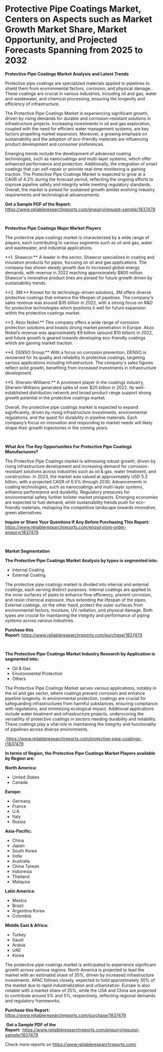 <p><h1>Protective Pipe Coatings Market, Centers on Aspects such as Market Growth Market Share, Market Opportunity, and Projected Forecasts Spanning from 2025 to 2032</h1></p><p><strong>Protective Pipe Coatings Market Analysis and Latest Trends</strong></p>
<p><p>Protective pipe coatings are specialized materials applied to pipelines to shield them from environmental factors, corrosion, and physical damage. These coatings are crucial in various industries, including oil and gas, water and wastewater, and chemical processing, ensuring the longevity and efficiency of infrastructure.</p><p>The Protective Pipe Coatings Market is experiencing significant growth, driven by rising demands for durable and corrosion-resistant solutions in infrastructure projects. Increasing investments in oil and gas exploration, coupled with the need for efficient water management systems, are key factors propelling market expansion. Moreover, a growing emphasis on sustainability and the adoption of eco-friendly materials are influencing product development and consumer preferences.</p><p>Emerging trends include the development of advanced coating technologies, such as nanocoatings and multi-layer systems, which offer enhanced performance and protection. Additionally, the integration of smart coatings that can self-repair or provide real-time monitoring is gaining traction. The Protective Pipe Coatings Market is expected to grow at a CAGR of 4.2% during the forecast period, reflecting the ongoing efforts to improve pipeline safety and integrity while meeting regulatory standards. Overall, the market is poised for sustained growth amidst evolving industry requirements and technological advancements.</p></p>
<p><strong>Get a Sample PDF of the Report:&nbsp;</strong> <a href="https://www.reliableresearchreports.com/enquiry/request-sample/1837479?utm_campaign=3093&utm_medium=2&utm_source=Github&utm_content=ia&utm_term=03042025&utm_id=protective-pipe-coatings">https://www.reliableresearchreports.com/enquiry/request-sample/1837479</a></p>
<p>&nbsp;</p>
<p><strong>Protective Pipe Coatings Major Market Players</strong></p>
<p><p>The protective pipe coatings market is characterized by a wide range of players, each contributing to various segments such as oil and gas, water and wastewater, and industrial applications. </p><p>**1. Shawcor:** A leader in the sector, Shawcor specializes in coating and insulation products for pipes, focusing on oil and gas applications. The company has shown steady growth due to increased global energy demands, with revenue in 2022 reaching approximately $800 million. Shawcor's innovative product lines are poised for future growth driven by sustainability trends.</p><p>**2. 3M:** Known for its technology-driven solutions, 3M offers diverse protective coatings that enhance the lifespan of pipelines. The company's sales revenue was around $35 billion in 2022, with a strong focus on R&D for protective technologies which positions it well for future expansion within the protective coatings market.</p><p>**3. Akzo Nobel:** This company offers a wide range of corrosion protection solutions and boasts strong market penetration in Europe. Akzo Nobel’s revenue was approximately €9 billion (around $10 billion) in 2022, and future growth is geared towards developing eco-friendly coatings which are gaining market traction.</p><p>**4. DENSO Group:** With a focus on corrosion prevention, DENSO is renowned for its quality and reliability in protective coatings, targeting various applications including infrastructure. The company's sales figures reflect solid growth, benefiting from increased investments in infrastructure development.</p><p>**5. Sherwin-Williams:** A prominent player in the coatings industry, Sherwin-Williams generated sales of over $20 billion in 2022. Its well-established distribution network and broad product range support strong growth potential in the protective coatings market.</p><p>Overall, the protective pipe coatings market is expected to expand significantly, driven by rising infrastructure investments, environmental regulations, and the quest for durability in pipeline materials. Each company’s focus on innovation and responding to market needs will likely shape their growth trajectories in the coming years.</p></p>
<p>&nbsp;</p>
<p><strong>What Are The Key Opportunities For Protective Pipe Coatings Manufacturers?</strong></p>
<p><p>The Protective Pipe Coatings market is witnessing robust growth, driven by rising infrastructure development and increasing demand for corrosion-resistant solutions across industries such as oil & gas, water treatment, and construction. In 2023, the market was valued at approximately USD 5.2 billion, with a projected CAGR of 6.5% through 2030. Advancements in coating technologies, such as nanocoatings and multi-layer systems, enhance performance and durability. Regulatory pressures for environmental safety further bolster market prospects. Emerging economies are expected to fuel demand, while sustainability trends push for eco-friendly materials, reshaping the competitive landscape towards innovative, green alternatives.</p></p>
<p><strong>Inquire or Share Your Questions If Any Before Purchasing This Report:</strong> <a href="https://www.reliableresearchreports.com/enquiry/pre-order-enquiry/1837479?utm_campaign=3093&utm_medium=2&utm_source=Github&utm_content=ia&utm_term=03042025&utm_id=protective-pipe-coatings">https://www.reliableresearchreports.com/enquiry/pre-order-enquiry/1837479</a></p>
<p>&nbsp;</p>
<p><strong>Market Segmentation</strong></p>
<p><strong>The Protective Pipe Coatings Market Analysis by types is segmented into:</strong></p>
<p><ul><li>Internal Coating</li><li>External Coating</li></ul></p>
<p><p>The protective pipe coatings market is divided into internal and external coatings, each serving distinct purposes. Internal coatings are applied to the inner surfaces of pipes to enhance flow efficiency, prevent corrosion, and resist chemical exposure, thus extending the lifespan of the pipes. External coatings, on the other hand, protect the outer surfaces from environmental factors, moisture, UV radiation, and physical damage. Both types are crucial for maintaining the integrity and performance of piping systems across various industries.</p></p>
<p><strong>Purchase this Report:&nbsp;</strong><a href="https://www.reliableresearchreports.com/purchase/1837479?utm_campaign=3093&utm_medium=2&utm_source=Github&utm_content=ia&utm_term=03042025&utm_id=protective-pipe-coatings">https://www.reliableresearchreports.com/purchase/1837479</a></p>
<p>&nbsp;</p>
<p><strong>The Protective Pipe Coatings Market Industry Research by Application is segmented into:</strong></p>
<p><ul><li>Oil & Gas</li><li>Environmental Protection</li><li>Others</li></ul></p>
<p><p>The Protective Pipe Coatings Market serves various applications, notably in the oil and gas sector, where coatings prevent corrosion and enhance pipeline longevity. In environmental protection, coatings are crucial for safeguarding infrastructures from harmful substances, ensuring compliance with regulations, and minimizing ecological impact. Additional applications include water treatment and infrastructure projects, underscoring the versatility of protective coatings in sectors needing durability and reliability. These coatings play a vital role in maintaining the integrity and functionality of pipelines across diverse environments.</p></p>
<p><a href="https://www.reliableresearchreports.com/protective-pipe-coatings-r1837479?utm_campaign=3093&utm_medium=2&utm_source=Github&utm_content=ia&utm_term=03042025&utm_id=protective-pipe-coatings">&nbsp;https://www.reliableresearchreports.com/protective-pipe-coatings-r1837479</a></p>
<p><strong>In terms of Region, the Protective Pipe Coatings Market Players available by Region are:</strong></p>
<p>
    <p> <strong> North America: </strong>
        <ul>
            <li>United States</li>
            <li>Canada</li>
        </ul>
        </p> 
    <p> <strong> Europe: </strong>
        <ul>
            <li>Germany</li>
            <li>France</li>
            <li>U.K.</li>
            <li>Italy</li>
            <li>Russia</li>
        </ul>
        </p> 
    <p> <strong> Asia-Pacific: </strong>
        <ul>
            <li>China</li>
            <li>Japan</li>
            <li>South Korea</li>
            <li>India</li>
            <li>Australia</li>
            <li>China Taiwan</li>
            <li>Indonesia</li>
            <li>Thailand</li>
            <li>Malaysia</li>
        </ul>
        </p> 
    <p> <strong> Latin America: </strong>
        <ul>
            <li>Mexico</li>
            <li>Brazil</li>
            <li>Argentina Korea</li>
            <li>Colombia</li>
        </ul>
        </p> 
    <p> <strong> Middle East & Africa: </strong>
        <ul>
            <li>Turkey</li>
            <li>Saudi</li>
            <li>Arabia</li>
            <li>UAE</li>
            <li>Korea</li>
        </ul>
    </p>
    </p>
<p><p>The protective pipe coatings market is anticipated to experience significant growth across various regions. North America is projected to lead the market with an estimated share of 35%, driven by increased infrastructure investments. APAC follows closely, expected to hold approximately 30% of the market due to rapid industrialization and urbanization. Europe is also notable with a market share of 25%, while the USA and China are projected to contribute around 5% and 5%, respectively, reflecting regional demands and regulatory frameworks.</p></p>
<p><strong>Purchase this Report: </strong><a href="https://www.reliableresearchreports.com/purchase/1837479?utm_campaign=3093&utm_medium=2&utm_source=Github&utm_content=ia&utm_term=03042025&utm_id=protective-pipe-coatings">https://www.reliableresearchreports.com/purchase/1837479</a></p>
<p>&nbsp;<strong>Get a Sample PDF of the Report:&nbsp;&nbsp;</strong><a href="https://www.reliableresearchreports.com/enquiry/request-sample/1837479?utm_campaign=3093&utm_medium=2&utm_source=Github&utm_content=ia&utm_term=03042025&utm_id=protective-pipe-coatings">https://www.reliableresearchreports.com/enquiry/request-sample/1837479</a></p>
<p><strong></strong></p>
<p>Check more reports on <a href="https://www.reliableresearchreports.com/?utm_campaign=3093&utm_medium=2&utm_source=Github&utm_content=ia&utm_term=03042025&utm_id=protective-pipe-coatings">https://www.reliableresearchreports.com/</a></p>